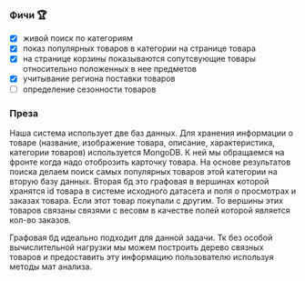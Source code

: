 ### Фичи :trophy:
 - [x] живой поиск по категориям
 - [x] показ популярных товаров в категории на странице товара
 - [x] на странице корзины показываются сопутсвующие товары относительно положенных в нее предметов
 - [x] учитывание региона поставки товаров
 - [ ] определение сезонности товаров

### Преза
Наша система использует две баз данных. Для хранения информации о товаре (название, изображение товара, описание, характеристика, категории товаров) используется  MongoDB. К ней мы обращаемся на фронте когда надо отоброзить карточку товара. На основе результатов поиска делаем поиск самых популярных товаров этой категории на вторую базу данных. Вторая бд это графовая в вершинах которой хранятся id товара в системе исходного датасета и поля о просмотрах и заказах товара. Если этот товар покупали с другим. То вершины этих товаров связаны связями с весовм в качестве полей которой является кол-во заказов. 

Графовая бд идеально подходит для данной задачи. Тк без особой вычислительной нагрузки мы можем построить дерево связных товаров и предоставить эту информацию пользователю используя методы мат анализа.
